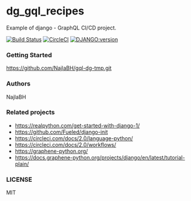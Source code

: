 # dg_gql_recipes
Example of django - GraphQL CI/CD project.

[![Build Status](https://travis-ci.org/NajlaBH/dg_gql_recipes.svg?branch=master)](https://travis-ci.org/NajlaBH/dg_gql_recipes)
[![CircleCI](https://circleci.com/gh/NajlaBH/dg_gql_recipes.svg?style=svg)](https://circleci.com/gh/NajlaBH/dg_gql_recipes)
[![DJANGO:version](https://img.shields.io/badge/Django-2.2.9-blue.svg)](https://www.djangoproject.com/download)

### Getting Started
https://github.com/NajlaBH/gql-dg-tmp.git


### Authors 
NajlaBH

### Related projects
* https://realpython.com/get-started-with-django-1/
* https://github.com/Fueled/django-init
* https://circleci.com/docs/2.0/language-python/
* https://circleci.com/docs/2.0/workflows/
* https://graphene-python.org/
* https://docs.graphene-python.org/projects/django/en/latest/tutorial-plain/

### LICENSE
MIT
